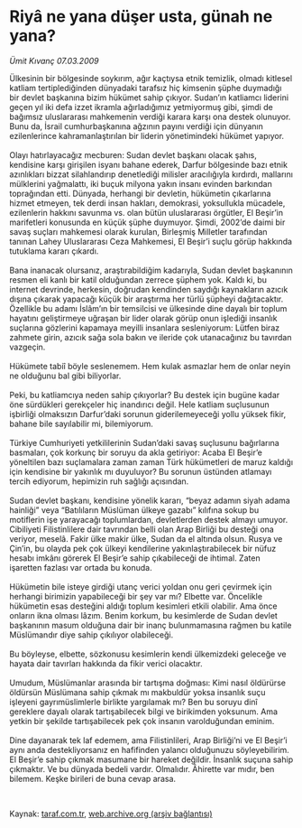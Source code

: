 # Riyâ ne yana düşer usta, günah ne yana?

*Ümit Kıvanç 07.03.2009*

<div class="taraf_structure_2col_1zq">
<div class="margen_n">



 <p>Ülkesinin bir bölgesinde soykırım, ağır kaçtıysa etnik temizlik, olmadı kitlesel katliam tertiplediğinden dünyadaki tarafsız hiç kimsenin şüphe duymadığı bir devlet başkanına bizim hükümet sahip çıkıyor. Sudan’ın katliamcı liderini geçen yıl iki defa izzet ikramla ağırladığımız yetmiyormuş gibi, şimdi de bağımsız uluslararası mahkemenin verdiği karara karşı ona destek olunuyor. Bunu da, İsrail cumhurbaşkanına ağzının payını verdiği için dünyanın ezilenlerince kahramanlaştırılan bir liderin yönetimindeki hükümet yapıyor. <br/><br/>Olayı hatırlayacağız mecburen: Sudan devlet başkanı olacak şahıs, kendisine karşı girişilen isyanı bahane ederek, Darfur bölgesinde bazı etnik azınlıkları bizzat silahlandırıp denetlediği milisler aracılığıyla kırdırdı, mallarını mülklerini yağmalattı, iki buçuk milyona yakın insanı evinden barkından toprağından etti. Dünyada, herhangi bir devletin, hükümetin çıkarlarına hizmet etmeyen, tek derdi insan hakları, demokrasi, yoksullukla mücadele, ezilenlerin hakkını savunma vs. olan bütün uluslararası örgütler, El Beşir’in marifetleri konusunda en küçük şüphe duymuyor. Şimdi, 2002’de daimi bir savaş suçları mahkemesi olarak kurulan, Birleşmiş Milletler tarafından tanınan Lahey Uluslararası Ceza Mahkemesi, El Beşir’i suçlu görüp hakkında tutuklama kararı çıkardı. <br/><br/>Bana inanacak olursanız, araştırabildiğim kadarıyla, Sudan devlet başkanının resmen eli kanlı bir katil olduğundan zerrece şüphem yok. Kaldı ki, bu internet devrinde, herkesin, doğrudan kendinden saydığı kaynakların azıcık dışına çıkarak yapacağı küçük bir araştırma her türlü şüpheyi dağıtacaktır. Özellikle bu adamı İslâm’ın bir temsilcisi ve ülkesinde dine dayalı bir toplum hayatını geliştirmeye uğraşan bir lider olarak görüp onun işlediği insanlık suçlarına gözlerini kapamaya meyilli insanlara sesleniyorum: Lütfen biraz zahmete girin, azıcık sağa sola bakın ve ileride çok utanacağınız bu tavırdan vazgeçin. <br/><br/>Hükümete tabiî böyle seslenemem. Hem kulak asmazlar hem de onlar neyin ne olduğunu bal gibi biliyorlar. <br/><br/>Peki, bu katliamcıya neden sahip çıkıyorlar? Bu destek için bugüne kadar öne sürdükleri gerekçeler hiç inandırıcı değil. Hele katliam suçlusunun işbirliği olmaksızın Darfur’daki sorunun giderilemeyeceği yollu yüksek fikir, bahane bile sayılabilir mi, bilemiyorum. <br/><br/>Türkiye Cumhuriyeti yetkililerinin Sudan’daki savaş suçlusunu bağırlarına basmaları, çok korkunç bir soruyu da akla getiriyor: Acaba El Beşir’e yöneltilen bazı suçlamalara zaman zaman Türk hükümetleri de maruz kaldığı için kendisine bir yakınlık mı duyuluyor? Bu sorunun üstünden atlamayı tercih ediyorum, hepimizin ruh sağlığı açısından. <br/><br/>Sudan devlet başkanı, kendisine yönelik kararı, “beyaz adamın siyah adama hainliği” veya “Batılıların Müslüman ülkeye gazabı” kılıfına sokup bu motiflerin işe yarayacağı toplumlardan, devletlerden destek almayı umuyor. Cibiliyeti Filistinlilere dair tavrından belli olan Arap Birliği bu desteği ona veriyor, meselâ. Fakir ülke makir ülke, Sudan da el altında olsun. Rusya ve Çin’in, bu olayda pek çok ülkeyi kendilerine yakınlaştırabilecek bir nüfuz hesabı imkânı görerek El Beşir’e sahip çıkabileceği de ihtimal. Zaten işaretten fazlası var ortada bu konuda. <br/><br/>Hükümetin bile isteye girdiği utanç verici yoldan onu geri çevirmek için herhangi birimizin yapabileceği bir şey var mı? Elbette var. Öncelikle hükümetin esas desteğini aldığı toplum kesimleri etkili olabilir. Ama önce onların ikna olması lâzım. Benim korkum, bu kesimlerde de Sudan devlet başkanının masum olduğuna dair bir inanç bulunmamasına rağmen bu katile Müslümandır diye sahip çıkılıyor olabileceği. <br/><br/>Bu böyleyse, elbette, sözkonusu kesimlerin kendi ülkemizdeki geleceğe ve hayata dair tavırları hakkında da fikir verici olacaktır. <br/><br/>Umudum, Müslümanlar arasında bir tartışma doğması: Kimi nasıl öldürürse öldürsün Müslümana sahip çıkmak mı makbuldür yoksa insanlık suçu işleyeni gayrımüslimlerle birlikte yargılamak mı? Ben bu soruyu dinî gereklere dayalı olarak tartışabilecek bilgi ve birikimden yoksunum. Ama yetkin bir şekilde tartışabilecek pek çok insanın varolduğundan eminim. <br/><br/>Dine dayanarak tek laf edemem, ama Filistinlileri, Arap Birliği’ni ve El Beşir’i aynı anda destekliyorsanız en hafifinden yalancı olduğunuzu söyleyebilirim. El Beşir’e sahip çıkmak masumane bir hareket değildir. İnsanlık suçuna sahip çıkmaktır. Ve bu dünyada bedeli vardır. Olmalıdır. Âhirette var mıdır, ben bilemem. Keşke birileri de buna cevap arasa.</p>

<br/>


<div id="taraf_not">
</div>

</div>


</div>

Kaynak: [taraf.com.tr](http://www.taraf.com.tr:80/makale/4373.htm), [web.archive.org (arşiv bağlantısı)](http://web.archive.org/web/20090522214023/http://www.taraf.com.tr:80/makale/4373.htm)
